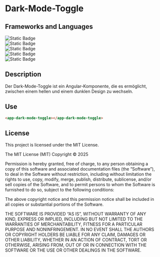 # Dark-Mode-Toggle

## Frameworks and Languages
<p align="left">
  <img alt="Static Badge" src="https://img.shields.io/badge/19.0.0-000000?style=for-the-badge&logo=angular&logoColor=white&label=Angular&labelColor=000000"><br>
  <img alt="Static Badge" src="https://img.shields.io/badge/HTML5-000000.svg?style=for-the-badge&logo=html5&logoColor=white&labelColor=E34F26&color=000000"><br>
  <img alt="Static Badge" src="https://img.shields.io/badge/SASS-000000.svg?style=for-the-badge&logo=sass&logoColor=white&labelColor=CC6699&color=000000"><br>
  <img alt="Static Badge" src="https://img.shields.io/badge/4.0.17-000000?style=for-the-badge&logo=tailwindcss&logoColor=white&label=Tailwind&labelColor=06B6D4&color=000000"><br>
  <img alt="Static Badge" src="https://img.shields.io/badge/5.6.2-000000?style=for-the-badge&logo=typescript&logoColor=white&label=Typescript&labelColor=007ACC&color=000000">
</p>

## Description
Der Dark-Mode-Toggle ist ein Angular-Komponente, die es ermöglicht, zwischen einem hellen und einem dunklen Design zu wechseln.

## Use
```html
<app-dark-mode-toggle></app-dark-mode-toggle>
```

## License
This project is licensed under the MIT License.

The MIT License (MIT)
Copyright © 2025 <copyright holders>

Permission is hereby granted, free of charge, to any person obtaining a copy of this software and associated documentation files (the “Software”), to deal in the Software without restriction, including without limitation the rights to use, copy, modify, merge, publish, distribute, sublicense, and/or sell copies of the Software, and to permit persons to whom the Software is furnished to do so, subject to the following conditions:

The above copyright notice and this permission notice shall be included in all copies or substantial portions of the Software.

THE SOFTWARE IS PROVIDED “AS IS”, WITHOUT WARRANTY OF ANY KIND, EXPRESS OR IMPLIED, INCLUDING BUT NOT LIMITED TO THE WARRANTIES OF MERCHANTABILITY, FITNESS FOR A PARTICULAR PURPOSE AND NONINFRINGEMENT. IN NO EVENT SHALL THE AUTHORS OR COPYRIGHT HOLDERS BE LIABLE FOR ANY CLAIM, DAMAGES OR OTHER LIABILITY, WHETHER IN AN ACTION OF CONTRACT, TORT OR OTHERWISE, ARISING FROM, OUT OF OR IN CONNECTION WITH THE SOFTWARE OR THE USE OR OTHER DEALINGS IN THE SOFTWARE.
